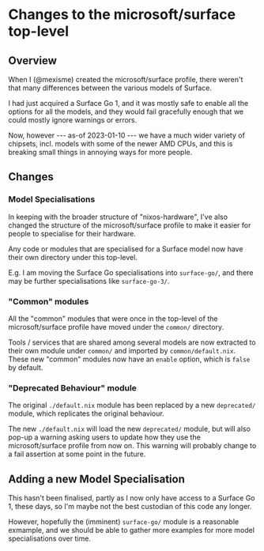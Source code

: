 # Changes to the microsoft/surface top-level

## Overview

When I (@mexisme) created the microsoft/surface profile, there weren't that many differences between
the various models of Surface.

I had just acquired a Surface Go 1, and it was mostly safe to enable all the options for all the
models, and they would fail gracefully enough that we could mostly ignore warnings or errors.

Now, however --- as-of 2023-01-10 --- we have a much wider variety of chipsets, incl. models with
some of the newer AMD CPUs, and this is breaking small things in annoying ways for more people.

## Changes

### Model Specialisations

In keeping with the broader structure of "nixos-hardware", I've also changed the structure of the
microsoft/surface profile to make it easier for people to specialise for their hardware.

Any code or modules that are specialised for a Surface model now have their own directory under this
top-level.

E.g. I am moving the Surface Go specialisations into `surface-go/`, and there may be further
specialisations like `surface-go-3/`.

### "Common" modules

All the "common" modules that were once in the top-level of the microsoft/surface profile have moved
under the `common/` directory.

Tools / services that are shared among several models are now extracted to their own module under
`common/` and imported by `common/default.nix`.
These new "common" modules now have an `enable` option, which is `false` by default.

### "Deprecated Behaviour" module

The original `./default.nix` module has been replaced by a new `deprecated/` module, which replicates the
original behaviour.

The new `./default.nix` will load the new `deprecated/` module, but will also pop-up a warning asking users
to update how they use the microsoft/surface profile from now on.
This warning will probably change to a fail assertion at some point in the future.

## Adding a new Model Specialisation

This hasn't been finalised, partly as I now only have access to a Surface Go 1, these days, so I'm
maybe not the best custodian of this code any longer.

However, hopefully the (imminent) `surface-go/` module is a reasonable exmample, and we should be
able to gather more examples for more model specialisations over time.

